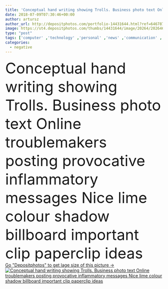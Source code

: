 ```yaml
---
title: 'Conceptual hand writing showing Trolls. Business photo text Online troublemakers posting provocative inflammatory messages Nice lime colour shadow billboard important clip paperclip ideas'
date: 2018-07-09T07:30:46+00:00
author: artursz
author_url: http://depositphotos.com/portfolio-14431644.html?ref=64678756
image: https://st4.depositphotos.com/thumbs/14431644/image/20264/202646686/api_thumb_450.jpg?forcejpeg=true
type: "post"
tags: ['computer' ,'technology' ,'personal' ,'news' ,'communication' ,'keyboard' ,'phone' ,'smart' ,'monitor' ,'internet' ,'information' ,'web' ,'messaging' ,'negative' ,'identity' ,'media' ,'attack' ,'threat' ,'surveillance' ,'victim' ,'fake' ,'government' ,'politics' ,'cyber' ,'email' ,'abuse' ,'smartphone' ,'bully' ,'leak' ,'election' ,'warriors' ,'harassment' ,'hacking' ,'argue' ,'bullying' ,'humiliate' ,'troll' ,'humiliation' ,'bash' ,'basher' ,'Critic' ,'criticize' ,'trolling' ,'persecution' ,'persecute' ,'socialmedia' ,'bashing' ]
categories: 
  - negative
---
```

<div aling="center">
            <font size="60"> Conceptual hand writing showing Trolls. Business photo text Online troublemakers posting provocative inflammatory messages Nice lime colour shadow billboard important clip paperclip ideas</font>   
</div>
<div>
    <a href='https://depositphotos.com/202646686/stock-photo-conceptual-hand-writing-showing-trolls.html?ref=64678756' target=_blank > Go "Depositphotos" to get lage size of this picture ->
        <img href='https://depositphotos.com/202646686/stock-photo-conceptual-hand-writing-showing-trolls.html?ref=64678756' src='https://st4.depositphotos.com/14431644/20264/i/950/depositphotos_202646686-stock-photo-conceptual-hand-writing-showing-trolls.jpg?forcejpeg=true' alt='Conceptual hand writing showing Trolls. Business photo text Online troublemakers posting provocative inflammatory messages Nice lime colour shadow billboard important clip paperclip ideas' >
    </a>
</div>
